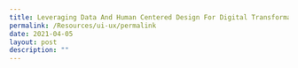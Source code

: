 ```yaml
---
title: Leveraging Data And Human Centered Design For Digital Transformation
permalink: /Resources/ui-ux/permalink
date: 2021-04-05
layout: post
description: ""
---
```

